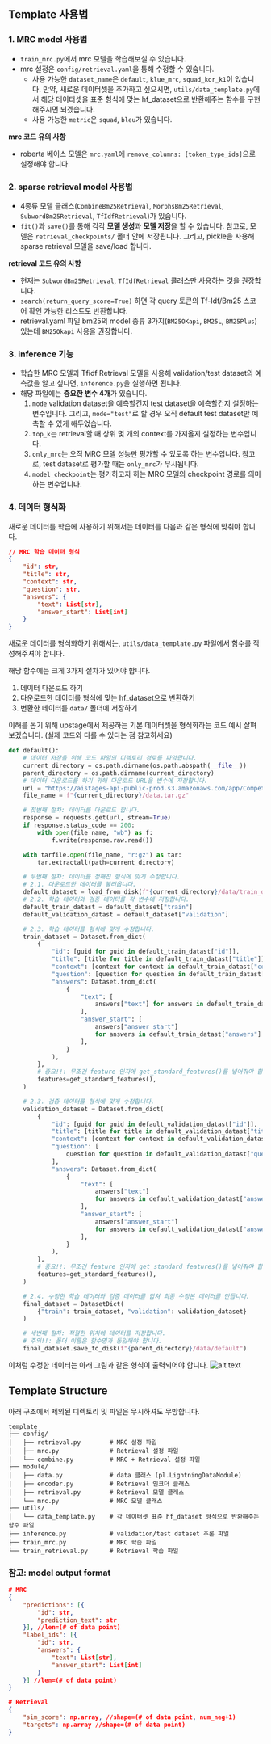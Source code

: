 ## Template 사용법

### 1. MRC model 사용법
- `train_mrc.py`에서 mrc 모델을 학습해보실 수 있습니다.
- mrc 설정은 `config/retrieval.yaml`을 통해 수정할 수 있습니다.
    - 사용 가능한 `dataset_name`은 `default`, `klue_mrc`, `squad_kor_k1`이 있습니다.
    만약, 새로운 데이터셋을 추가하고 싶으시면, `utils/data_template.py`에서 해당 데이터셋을 표준 형식에 맞는 hf_dataset으로 반환해주는 함수를 구현해주시면 되겠습니다.
    - 사용 가능한 `metric`은 `squad`, `bleu`가 있습니다.

**mrc 코드 유의 사항**
- roberta 베이스 모델은 `mrc.yaml`에 `remove_columns: [token_type_ids]`으로 설정해야 합니다.


### 2. sparse retrieval model 사용법
- 4종류 모델 클래스(`CombineBm25Retrieval`, `MorphsBm25Retrieval`, `SubwordBm25Retrieval`, `TfIdfRetrieval`)가 있습니다.
- `fit()`과 `save()`를 통해 각각 **모델 생성**과 **모델 저장**을 할 수 있습니다. 참고로, 모델은 `retrieval_checkpoints/` 폴더 안에 저장됩니다. 그리고, pickle을 사용해 sparse retrieval 모델을 save/load 합니다.

**retrieval 코드 유의 사항**
- 현재는 `SubwordBm25Retrieval`, `TfIdfRetrieval` 클래스만 사용하는 것을 권장합니다.
- `search(return_query_score=True)` 하면 각 query 토큰의 Tf-Idf/Bm25 스코어 확인 가능한 리스트도 반환합니다.
- retrieval.yaml 파일 bm25의 model 종류 3가지(`BM25OKapi`, `BM25L`, `BM25Plus`) 있는데 `BM25Okapi` 사용을 권장합니다.

### 3. inference 기능
- 학습한 MRC 모델과 Tfidf Retrieval 모델을 사용해 validation/test dataset의 예측값을 알고 싶다면, `inference.py`을 실행하면 됩니다.
- 해당 파일에는 **중요한 변수 4개**가 있습니다.
    1. `mode` validation dataset을 예측할건지 test dataset을 예측할건지 설정하는 변수입니다.
    그리고, `mode="test"`로 할 경우 오직 default test dataset만 예측할 수 있게 해두었습니다.
    2. `top_k`는 retrieval할 때 상위 몇 개의 context를 가져올지 설정하는 변수입니다.
    3. `only_mrc`는 오직 MRC 모델 성능만 평가할 수 있도록 하는 변수입니다.
    참고로, test dataset로 평가할 때는 `only_mrc`가 무시됩니다.
    4. `model_checkpoint`는 평가하고자 하는 MRC 모델의 checkpoint 경로를 의미하는 변수입니다.

### 4. 데이터 형식화
새로운 데이터를 학습에 사용하기 위해서는 데이터를 다음과 같은 형식에 맞춰야 합니다.

```JSON
// MRC 학습 데이터 형식
{
    "id": str,
    "title": str,
    "context": str,
    "question": str,
    "answers": {
        "text": List[str],
        "answer_start": List[int]
    }
}
```

새로운 데이터를 형식화하기 위해서는, `utils/data_template.py` 파일에서 함수를 작성해주셔야 합니다.

해당 함수에는 크게 3가지 절차가 있어야 합니다.
1. 데이터 다운로드 하기
2. 다운로드한 데이터를 형식에 맞는 hf_dataset으로 변환하기
3. 변환한 데이터를 `data/` 폴더에 저장하기

이해를 돕기 위해 upstage에서 제공하는 기본 데이터셋을 형식화하는 코드 예시 살펴보겠습니다. (실제 코드와 다를 수 있다는 점 참고하세요)
```Python
def default():
    # 데이터 저장을 위해 코드 파일의 디렉토리 경로를 파악합니다.
    current_directory = os.path.dirname(os.path.abspath(__file__))
    parent_directory = os.path.dirname(current_directory)
    # 데이터 다운로드를 하기 위해 다운로드 URL을 변수에 저장합니다.
    url = "https://aistages-api-public-prod.s3.amazonaws.com/app/Competitions/000328/data/data.tar.gz"
    file_name = f"{current_directory}/data.tar.gz"

    # 첫번째 절차: 데이터를 다운로드 합니다.
    response = requests.get(url, stream=True)
    if response.status_code == 200:
        with open(file_name, "wb") as f:
            f.write(response.raw.read())

    with tarfile.open(file_name, "r:gz") as tar:
        tar.extractall(path=current_directory)

    # 두번째 절차: 데이터를 정해진 형식에 맞게 수정합니다.
    # 2.1. 다운로드한 데이터를 불러옵니다.
    default_dataset = load_from_disk(f"{current_directory}/data/train_dataset")
    # 2.2. 학습 데이터와 검증 데이터를 각 변수에 저장합니다.
    default_train_datast = default_dataset["train"]
    default_validation_datast = default_dataset["validation"]

    # 2.3. 학습 데이터를 형식에 맞게 수정합니다.
    train_dataset = Dataset.from_dict(
        {
            "id": [guid for guid in default_train_datast["id"]],
            "title": [title for title in default_train_datast["title"]],
            "context": [context for context in default_train_datast["context"]],
            "question": [question for question in default_train_datast["question"]],
            "answers": Dataset.from_dict(
                {
                    "text": [
                        answers["text"] for answers in default_train_datast["answers"]
                    ],
                    "answer_start": [
                        answers["answer_start"]
                        for answers in default_train_datast["answers"]
                    ],
                }
            ),
        },
        # 중요!!: 무조건 feature 인자에 get_standard_features()를 넣어줘야 합니다.
        features=get_standard_features(),
    )

    # 2.3. 검증 데이터를 형식에 맞게 수정합니다.
    validation_dataset = Dataset.from_dict(
        {
            "id": [guid for guid in default_validation_datast["id"]],
            "title": [title for title in default_validation_datast["title"]],
            "context": [context for context in default_validation_datast["context"]],
            "question": [
                question for question in default_validation_datast["question"]
            ],
            "answers": Dataset.from_dict(
                {
                    "text": [
                        answers["text"]
                        for answers in default_validation_datast["answers"]
                    ],
                    "answer_start": [
                        answers["answer_start"]
                        for answers in default_validation_datast["answers"]
                    ],
                }
            ),
        },
        # 중요!!: 무조건 feature 인자에 get_standard_features()를 넣어줘야 합니다.
        features=get_standard_features(),
    )

    # 2.4. 수정한 학습 데이터와 검증 데이터를 합쳐 최종 수정본 데이터를 만듭니다.
    final_dataset = DatasetDict(
        {"train": train_dataset, "validation": validation_dataset}
    )

    # 세번째 절차: 적절한 위치에 데이터를 저장합니다.
    # 주의!!: 폴더 이름은 함수명과 동잃해야 합니다.
    final_dataset.save_to_disk(f"{parent_directory}/data/default")
```
이처럼 수정한 데이터는 아래 그림과 같은 형식이 출력되어야 합니다.
![alt text](picture/hf_dataset_format_example.png)



## Template Structure

아래 구조에서 제외된 디렉토리 및 파일은 무시하셔도 무방합니다.
```
template
├── config/
|   ├── retrieval.py        # MRC 설정 파일
|   ├── mrc.py              # Retrieval 설정 파일
|	└── combine.py          # MRC + Retrieval 설정 파일
├── module/
|   ├── data.py             # data 클래스 (pl.LightningDataModule)
|   ├── encoder.py          # Retrieval 인코더 클래스
|   ├── retrieval.py        # Retrieval 모델 클래스
│   └── mrc.py              # MRC 모델 클래스
├── utils/
│   └── data_template.py    # 각 데이터셋 표준 hf_dataset 형식으로 반환해주는 함수 파일
├── inference.py            # validation/test dataset 추론 파일
├── train_mrc.py            # MRC 학습 파일
└── train_retrieval.py      # Retrieval 학습 파일
```

### 참고: model output format
```JSON
# MRC
{
    "predictions": [{
        "id": str,
        "prediction_text": str
    }], //len=(# of data point)
    "label_ids": [{
        "id": str,
        "answers": {
            "text": List[str],
            "answer_start": List[int]
        }
    }] //len=(# of data point)
}

# Retrieval
{
    "sim_score": np.array, //shape=(# of data point, num_neg+1)
    "targets": np.array //shape=(# of data point)
}
```
